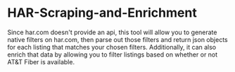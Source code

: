 # HAR-Scraping-and-Enrichment
Since har.com doesn't provide an api, this tool will allow you to generate native filters on har.com, then parse out those filters and return json objects for each listing that matches your chosen filters. Additionally, it can also enrich that data by allowing you to filter listings based on whether or not AT&T Fiber is available.
